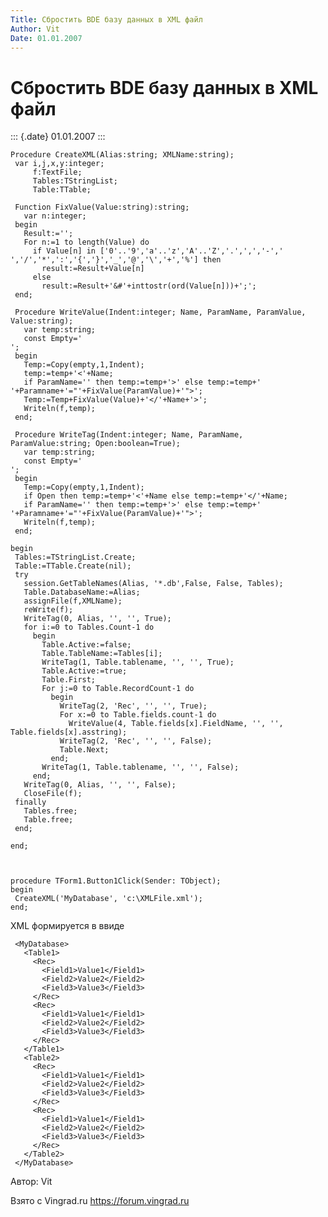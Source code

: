 ```yaml
---
Title: Сбростить BDE базу данных в XML файл
Author: Vit
Date: 01.01.2007
---
```



Сбростить BDE базу данных в XML файл
====================================

::: {.date}
01.01.2007
:::

    Procedure CreateXML(Alias:string; XMLName:string);
     var i,j,x,y:integer;
         f:TextFile;
         Tables:TStringList;
         Table:TTable;
     
     Function FixValue(Value:string):string;
       var n:integer;
     begin
       Result:='';
       For n:=1 to length(Value) do
         if Value[n] in ['0'..'9','a'..'z','A'..'Z','.',',','-',' ','/','*',':','{','}','_','@','\','+','%'] then
           result:=Result+Value[n]
         else
           result:=Result+'&#'+inttostr(ord(Value[n]))+';';
     end;
     
     Procedure WriteValue(Indent:integer; Name, ParamName, ParamValue, Value:string);
       var temp:string;
       const Empty='                                                             ';
     begin
       Temp:=Copy(empty,1,Indent);
       temp:=temp+'<'+Name;
       if ParamName='' then temp:=temp+'>' else temp:=temp+' '+Paramname+'="'+FixValue(ParamValue)+'">';
       Temp:=Temp+FixValue(Value)+'</'+Name+'>';
       Writeln(f,temp);
     end;
     
     Procedure WriteTag(Indent:integer; Name, ParamName, ParamValue:string; Open:boolean=True);
       var temp:string;
       const Empty='                                                             ';
     begin
       Temp:=Copy(empty,1,Indent);
       if Open then temp:=temp+'<'+Name else temp:=temp+'</'+Name;
       if ParamName='' then temp:=temp+'>' else temp:=temp+' '+Paramname+'="'+FixValue(ParamValue)+'">';
       Writeln(f,temp);
     end;
     
    begin
     Tables:=TStringList.Create;
     Table:=TTable.Create(nil);
     try
       session.GetTableNames(Alias, '*.db',False, False, Tables);
       Table.DatabaseName:=Alias;
       assignFile(f,XMLName);
       reWrite(f);
       WriteTag(0, Alias, '', '', True);
       for i:=0 to Tables.Count-1 do
         begin
           Table.Active:=false;
           Table.TableName:=Tables[i];
           WriteTag(1, Table.tablename, '', '', True);
           Table.Active:=true;
           Table.First;
           For j:=0 to Table.RecordCount-1 do
             begin
               WriteTag(2, 'Rec', '', '', True);
               For x:=0 to Table.fields.count-1 do  
                 WriteValue(4, Table.fields[x].FieldName, '', '', Table.fields[x].asstring);
               WriteTag(2, 'Rec', '', '', False);
               Table.Next;
             end;
           WriteTag(1, Table.tablename, '', '', False);
         end;
       WriteTag(0, Alias, '', '', False);
       CloseFile(f);
     finally
       Tables.free;
       Table.free;
     end;
     
    end;
     
     
     
    procedure TForm1.Button1Click(Sender: TObject);
    begin
     CreateXML('MyDatabase', 'c:\XMLFile.xml');
    end;

XML формируется в ввиде

     <MyDatabase>
       <Table1>
         <Rec>
           <Field1>Value1</Field1>
           <Field2>Value2</Field2>
           <Field3>Value3</Field3>
         </Rec>
         <Rec>
           <Field1>Value1</Field1>
           <Field2>Value2</Field2>
           <Field3>Value3</Field3>
         </Rec>
       </Table1>
       <Table2>
         <Rec>
           <Field1>Value1</Field1>
           <Field2>Value2</Field2>
           <Field3>Value3</Field3>
         </Rec>
         <Rec>
           <Field1>Value1</Field1>
           <Field2>Value2</Field2>
           <Field3>Value3</Field3>
         </Rec>
       </Table2>
     </MyDatabase>

Автор: Vit

Взято с Vingrad.ru <https://forum.vingrad.ru>
